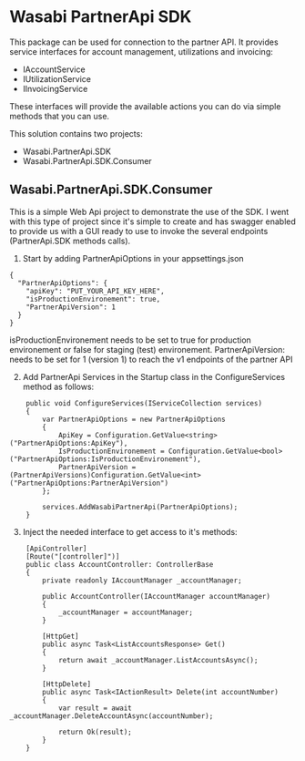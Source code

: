 # Wasabi PartnerApi SDK

This package can be used for connection to the partner API. It provides service interfaces for account management, utilizations and invoicing:

- IAccountService
- IUtilizationService
- IInvoicingService

These interfaces will provide the available actions you can do via simple methods that you can use.

This solution contains two projects:
- Wasabi.PartnerApi.SDK
- Wasabi.PartnerApi.SDK.Consumer

## Wasabi.PartnerApi.SDK.Consumer

This is a simple Web Api project to demonstrate the use of the SDK. I went with this type of project since it's simple to create and has swagger enabled to provide us with a GUI ready to use to invoke the several endpoints (PartnerApi.SDK methods calls).


1. Start by adding PartnerApiOptions in your appsettings.json

```
{  
  "PartnerApiOptions": {
    "apiKey": "PUT_YOUR_API_KEY_HERE",
    "isProductionEnvironement": true,
    "PartnerApiVersion": 1
  }
}
```

isProductionEnvironement needs to be set to true for production environement or false for staging (test) environement.
PartnerApiVersion: needs to be set for 1 (version 1) to reach the v1 endpoints of the partner API

2. Add PartnerApi Services in the Startup class in the ConfigureServices method as follows:
```
    public void ConfigureServices(IServiceCollection services)
    {  
        var PartnerApiOptions = new PartnerApiOptions
        {
            ApiKey = Configuration.GetValue<string>("PartnerApiOptions:ApiKey"),
            IsProductionEnvironement = Configuration.GetValue<bool>("PartnerApiOptions:IsProductionEnvironement"),
            PartnerApiVersion = (PartnerApiVersions)Configuration.GetValue<int>("PartnerApiOptions:PartnerApiVersion")
        };

        services.AddWasabiPartnerApi(PartnerApiOptions);
    }
```

3. Inject the needed interface to get access to it's methods:
```
    [ApiController]
    [Route("[controller]")]
    public class AccountController: ControllerBase
    {
        private readonly IAccountManager _accountManager;

        public AccountController(IAccountManager accountManager)
        {
            _accountManager = accountManager;
        }

        [HttpGet]
        public async Task<ListAccountsResponse> Get()
        {
            return await _accountManager.ListAccountsAsync();
        }

        [HttpDelete]
        public async Task<IActionResult> Delete(int accountNumber)
        {
            var result = await _accountManager.DeleteAccountAsync(accountNumber);

            return Ok(result);
        }
    }
```
